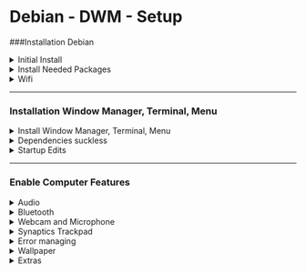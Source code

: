
# Debian - DWM - Setup
###Installation Debian
<details>
<summary>Initial Install</summary>
lang=en <br>
loc=belgium <br>
key=belgian <br>
hostname=debian <br>
install with ethernet enp0s25 <br>
usb with correct iwlwifi .deb package: <br>
- HP: [iwlwifi-7260-17.ucode](www.packages.debian.org/search?keywords=firmware-iwlwifi) <br>

software=ONLY standard system utilities (+web/print/ssh server) <br>
</details>
<details>
<summary>Install Needed Packages</summary>
<pre>
su
apt update
apt upgrade
apt install sudo xorg make git

nano /etc/sodoers
	>ROOT ...
	>[username] ALL=(ALL:ALL) ALL
su [username]
</pre>
</details>
<details>
<summary>Wifi</summary>
<pre>
ip a "find name of networkcard, for example wlo1"

nano /etc/network/interfaces:
	>auto wlo1
	>allow-hotplug wlo1
	>iface wlo1 inet dhcp
	>wpa-conf /etc/wpa_supplicant/wpa_supplicant.conf
	>iface default inet dhcp

nano /etc/wpa_supplicant/wpa_supplicant.conf:
	>network={
	>ssid="name"
	>psk="pass"
	>proto=RSN
	>key_mgmt=WPA-PSK
	>pairwise=CCMP
	>auth_alg=OPEN
	>}

reboot
</pre>
</details>

---

### Installation Window Manager, Terminal, Menu
<details>
<summary>Install Window Manager, Terminal, Menu</summary>
<pre>
mkdir .suckless
cd into folder
git clone https://www.github.com/[github.username]/dwm
git clone https://www.github.com/[github.username]/st
git clone https://git.suckless.org/dmenu

make clean install x3
</pre>
</details>
<details>
<summary>Dependencies suckless</summary>
<pre>
apt install gcc libx11-dev libxft-dev libxinerama-dev
</pre>
</details>
<details>
<summary>Startup Edits</summary>
<pre>
if using clean suckless download:
	nano /home/matthias/dwm/config.h:
      { .v = (onst char$[]{ "/usr/local/bin/st", "-e", cmd, NULL} }
nano /etc/profile:
	>startx
nano /home/matthias/.xinitrc:
	>xrandr --output Virtual1 --mode 1280x960
	>exec dwm
</pre>
</details>

---

### Enable Computer Features
<details>
<summary>Audio</summary>
<pre>
apt install alsa-utils pulseaudio pavucontrol
pulseaudio --check
pulseaudio -D
alsamixer -> press M for unmute
pavucontrol
</pre>
</details>
<details>
<summary>Bluetooth</summary>
<pre>
apt install bluez blueman
</pre>
<details>
<summary>auto switch</summary>
<pre>
nano /etc/pulse/default.pa
	>.ifexists module-bluetooth-discover.so
	>load-module module-bluetooth-discover
	>load-module module-switch-on-connect
	>.endif
nano /etc/bluetooth/audio.conf
	>[General]
	>Disable=Headset

pulseaudio -k
reboot
</pre>
</details>
<br>
dmenu: <br>
blueman-applets <br>
blueman-manager
</details>
<details>
<summary>Webcam and Microphone</summary>
Should work out of the box
</details>
<details>
<summary>Synaptics Trackpad</summary>
<pre>
cd /etc/X11/xorg.conf.d
nano -w 70-synaptics.conf
	>Section "InputClass"
	>Identifier "touchpad"
	>Driver "synaptics"
	>MatchIsTouchpad "on"
	>Option "Tapping" "on"
	>Option "NaturalScrolling" "on"
	>EndSection
</pre>
</details>
<details>
<summary>Error managing</summary>
AMD:
<pre>
nano /etc/apt/sources.list:
	>add "non-free" to all sources
apt-get update
apt install firmware-amd-graphics
nano /etc/modprobe.d/radeon.conf
	>blacklist radeon
nano /etc/modprobe.d/amdgpu.conf
	>options amdgpu si_support=1
	>options amdgpu cik_support=1
</pre>
Wifi:
<pre>
nano /etc/modprobe.d/iwlwifi.conf
	>options iwlwifi enbale_ini=N
</pre>
</details>
<details>
<summary>Wallpaper</summary>
<pre>
apt install xwallpaper compton
nano .xinitrc (always before >exec dwm)
	>xwallpaper --center /home/matthias/[PATHTOIMG]
	>compton -f &
</pre>
</details>
<details>
<summary>Extras</summary>
error no pkg?<br> 
pkgs.org (for example libjpeg8 - get amd64.deb - sudo dpkg -i [NAME.deb])
<details>
<summary>qDslrDashboard</summary>
download Linux x64<br>
pkgs.org= libjpeg8 && libjpeg-turbo8
<pre>
apt install libqt5x11extras5

tar xzvf [NAME]
cd in dir
./qDslrDashboard.sh
</pre>
</details>
</details>
